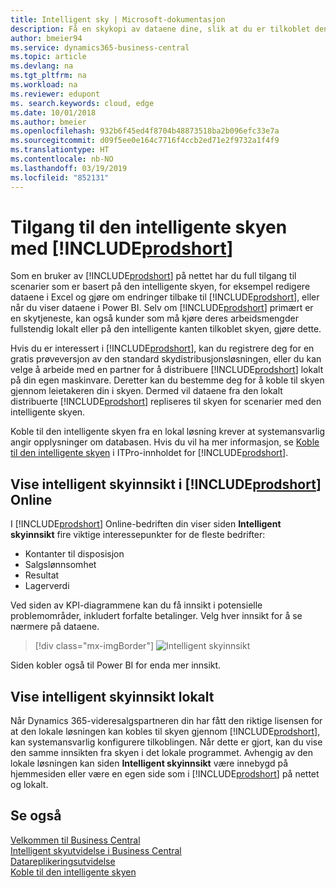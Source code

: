 ```yaml
---
title: Intelligent sky | Microsoft-dokumentasjon
description: Få en skykopi av dataene dine, slik at du er tilkoblet den intelligente skyen.
author: bmeier94
ms.service: dynamics365-business-central
ms.topic: article
ms.devlang: na
ms.tgt_pltfrm: na
ms.workload: na
ms.reviewer: edupont
ms. search.keywords: cloud, edge
ms.date: 10/01/2018
ms.author: bmeier
ms.openlocfilehash: 932b6f45ed4f8704b48873518ba2b096efc33e7a
ms.sourcegitcommit: d09f5ee0e164c7716f4ccb2ed71e2f9732a1f4f9
ms.translationtype: HT
ms.contentlocale: nb-NO
ms.lasthandoff: 03/19/2019
ms.locfileid: "852131"
---
```

# <a name="your-access-to-the-intelligent-cloud-with-includeprodshortincludesprodshortmd"></a>Tilgang til den intelligente skyen med [!INCLUDE[prodshort](includes/prodshort.md)]

Som en bruker av [!INCLUDE[prodshort](includes/prodshort.md)] på nettet har du full tilgang til scenarier som er basert på den intelligente skyen, for eksempel redigere dataene i Excel og gjøre om endringer tilbake til [!INCLUDE[prodshort](includes/prodshort.md)], eller når du viser dataene i Power BI. Selv om [!INCLUDE[prodshort](includes/prodshort.md)] primært er en skytjeneste, kan også kunder som må kjøre deres arbeidsmengder fullstendig lokalt eller på den intelligente kanten tilkoblet skyen, gjøre dette.  

Hvis du er interessert i [!INCLUDE[prodshort](includes/prodshort.md)], kan du registrere deg for en gratis prøveversjon av den standard skydistribusjonsløsningen, eller du kan velge å arbeide med en partner for å distribuere [!INCLUDE[prodshort](includes/prodshort.md)] lokalt på din egen maskinvare. Deretter kan du bestemme deg for å koble til skyen gjennom leietakeren din i skyen. Dermed vil dataene fra den lokalt distribuerte [!INCLUDE[prodshort](includes/prodshort.md)] repliseres til skyen for scenarier med den intelligente skyen.  

Koble til den intelligente skyen fra en lokal løsning krever at systemansvarlig angir opplysninger om databasen. Hvis du vil ha mer informasjon, se [Koble til den intelligente skyen](/dynamics365/business-central/dev-itpro/administration/about-intelligent-edge) i ITPro-innholdet for [!INCLUDE[prodshort](includes/prodshort.md)].  

## <a name="viewing-intelligent-cloud-insights-in-includeprodshortincludesprodshortmd-online"></a>Vise intelligent skyinnsikt i [!INCLUDE[prodshort](includes/prodshort.md)] Online

I [!INCLUDE[prodshort](includes/prodshort.md)] Online-bedriften din viser siden **Intelligent skyinnsikt** fire viktige interessepunkter for de fleste bedrifter:

- Kontanter til disposisjon
- Salgslønnsomhet
- Resultat
- Lagerverdi

Ved siden av KPI-diagrammene kan du få innsikt i potensielle problemområder, inkludert forfalte betalinger. Velg hver innsikt for å se nærmere på dataene.  

> [!div class="mx-imgBorder"]
> ![Intelligent skyinnsikt](media/across-intelligent-cloud/intelligentcloudinsights.png "Viser siden Intelligent skyinnsikt i Business Central")

Siden kobler også til Power BI for enda mer innsikt.

## <a name="viewing-intelligent-cloud-insights-on-premises"></a>Vise intelligent skyinnsikt lokalt

Når Dynamics 365-videresalgspartneren din har fått den riktige lisensen for at den lokale løsningen kan kobles til skyen gjennom [!INCLUDE[prodshort](includes/prodshort.md)], kan systemansvarlig konfigurere tilkoblingen. Når dette er gjort, kan du vise den samme innsikten fra skyen i det lokale programmet. Avhengig av den lokale løsningen kan siden **Intelligent skyinnsikt** være innebygd på hjemmesiden eller være en egen side som i [!INCLUDE[prodshort](includes/prodshort.md)] på nettet og lokalt.  

## <a name="see-also"></a>Se også

[Velkommen til Business Central](index.md)  
[Intelligent skyutvidelse i Business Central](ui-extensions-intelligent-cloud.md)  
[Datareplikeringsutvidelse](ui-extensions-data-replication.md)  
[Koble til den intelligente skyen](/dynamics365/business-central/dev-itpro/administration/about-intelligent-edge)  
